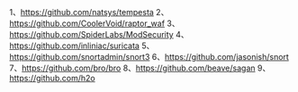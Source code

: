 1、https://github.com/natsys/tempesta
2、https://github.com/CoolerVoid/raptor_waf
3、https://github.com/SpiderLabs/ModSecurity
4、https://github.com/inliniac/suricata
5、https://github.com/snortadmin/snort3
6、https://github.com/jasonish/snort
7、https://github.com/bro/bro
8、https://github.com/beave/sagan
9、https://github.com/h2o